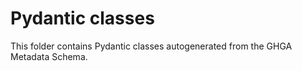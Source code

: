 # Pydantic classes

This folder contains Pydantic classes autogenerated from the GHGA Metadata Schema.
